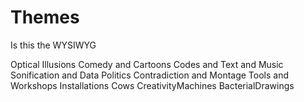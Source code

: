 <!-- TITLE: Themes -->
<!-- SUBTITLE: A quick summary of Themes -->

# Themes
Is this the WYSIWYG 

Optical Illusions
Comedy and Cartoons
Codes and Text and Music
Sonification and Data
Politics
Contradiction and Montage
Tools and Workshops
Installations
Cows
CreativityMachines
BacterialDrawings
